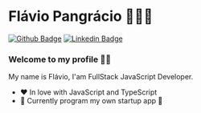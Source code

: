 # Flávio Pangrácio 👨🏻‍💻

[![Github Badge](https://img.shields.io/badge/-Github-000?style=flat-square&logo=Github&logoColor=white&link=https://github.com/flaviohugo14)](https://github.com/flaviohugo14)
[![Linkedin Badge](https://img.shields.io/badge/-LinkedIn-blue?style=flat-square&logo=Linkedin&logoColor=white&link=https://www.linkedin.com/in/flaviopangracio/)](https://www.linkedin.com/in/flaviopangracio/)

### Welcome to my profile 👋🏼

My name is Flávio, I'am FullStack JavaScript Developer.

- ❤️ In love with JavaScript and TypeScript
- 🌱 Currently program my own startup app 🚀
